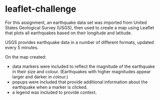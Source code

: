 # leaflet-challenge

For this assignment, an earthquake data set was imported from United States Geological Survey (USGS), then used to create a map using Leaflet that plots all earthquakes based on their longitude and latitude.

USGS provides earthquake data in a number of different formats, updated every 5 minutes.

On the map created:
- data markers were included to reflect the magnitude of the earthquake in their size and colour. (Earthquakes with higher magnitudes appear larger and darker in colour.)
- popups were included that provide additional information about the earthquake when a marker is clicked.
- a legend was included to provide context.
